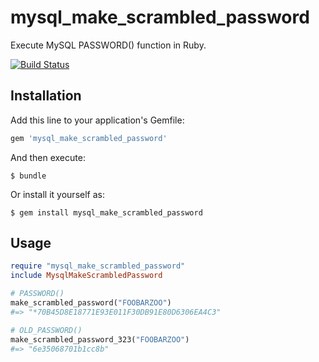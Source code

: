 # mysql_make_scrambled_password

Execute MySQL PASSWORD() function in Ruby.

[![Build Status](https://travis-ci.org/winebarrel/mysql_make_scrambled_password.svg?branch=master)](https://travis-ci.org/winebarrel/mysql_make_scrambled_password)

## Installation

Add this line to your application's Gemfile:

```ruby
gem 'mysql_make_scrambled_password'
```

And then execute:

    $ bundle

Or install it yourself as:

    $ gem install mysql_make_scrambled_password

## Usage

```ruby
require "mysql_make_scrambled_password"
include MysqlMakeScrambledPassword

# PASSWORD()
make_scrambled_password("FOOBARZOO")
#=> "*70B45D8E18771E93E011F30DB91E80D6306EA4C3"

# OLD_PASSWORD()
make_scrambled_password_323("FOOBARZOO")
#=> "6e35068701b1cc8b"
```
